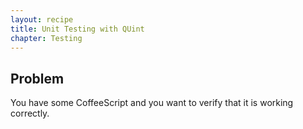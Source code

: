 ```yaml
---
layout: recipe
title: Unit Testing with QUint
chapter: Testing
---
```

## Problem

You have some CoffeeScript and you want to verify that it is working correctly.

